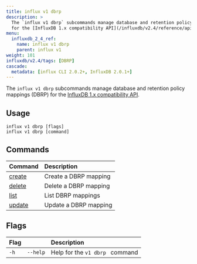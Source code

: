 ```yaml
---
title: influx v1 dbrp
description: >
  The `influx v1 dbrp` subcommands manage database and retention policy mappings (DBRP)
  for the [InfluxDB 1.x compatibility API](/influxdb/v2.4/reference/api/influxdb-1x/).
menu:
  influxdb_2_4_ref:
    name: influx v1 dbrp
    parent: influx v1
weight: 101
influxdb/v2.4/tags: [DBRP]
cascade:
  metadata: [influx CLI 2.0.2+, InfluxDB 2.0.1+]
---
```


The `influx v1 dbrp` subcommands manage database and retention policy mappings (DBRP)
for the [InfluxDB 1.x compatibility API](/influxdb/v2.4/reference/api/influxdb-1x/).

## Usage
```
influx v1 dbrp [flags]
influx v1 dbrp [command]
```

## Commands

| Command                                                       | Description           |
|:------------------------------------------------------------- |:--------------------- |
| [create](/influxdb/v2.4/reference/cli/influx/v1/dbrp/create/) | Create a DBRP mapping |
| [delete](/influxdb/v2.4/reference/cli/influx/v1/dbrp/delete/) | Delete a DBRP mapping |
| [list](/influxdb/v2.4/reference/cli/influx/v1/dbrp/list/)     | List DBRP mappings    |
| [update](/influxdb/v2.4/reference/cli/influx/v1/dbrp/update/) | Update a DBRP mapping |

## Flags
| Flag |          | Description                     |
|:-----|:---------|:--------------------------------|
| `-h` | `--help` | Help for the `v1 dbrp ` command |
